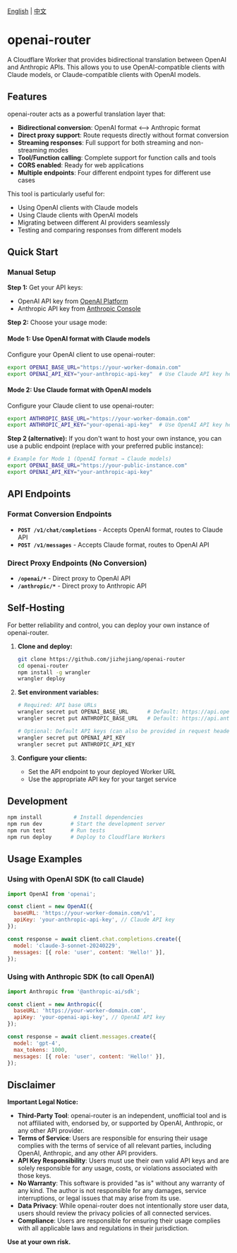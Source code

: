 [English](./README.md) | [中文](./README.zh-CN.md)

# openai-router

A Cloudflare Worker that provides bidirectional translation between OpenAI and Anthropic APIs. This allows you to use OpenAI-compatible clients with Claude models, or Claude-compatible clients with OpenAI models.

## Features

openai-router acts as a powerful translation layer that:
- **Bidirectional conversion**: OpenAI format ⟷ Anthropic format
- **Direct proxy support**: Route requests directly without format conversion
- **Streaming responses**: Full support for both streaming and non-streaming modes
- **Tool/Function calling**: Complete support for function calls and tools
- **CORS enabled**: Ready for web applications
- **Multiple endpoints**: Four different endpoint types for different use cases

This tool is particularly useful for:
- Using OpenAI clients with Claude models
- Using Claude clients with OpenAI models  
- Migrating between different AI providers seamlessly
- Testing and comparing responses from different models

## Quick Start

### Manual Setup

**Step 1:** Get your API keys:
- OpenAI API key from [OpenAI Platform](https://platform.openai.com/api-keys)
- Anthropic API key from [Anthropic Console](https://console.anthropic.com/)

**Step 2:** Choose your usage mode:

#### Mode 1: Use OpenAI format with Claude models
Configure your OpenAI client to use openai-router:

```bash
export OPENAI_BASE_URL="https://your-worker-domain.com"
export OPENAI_API_KEY="your-anthropic-api-key"  # Use Claude API key here
```

#### Mode 2: Use Claude format with OpenAI models  
Configure your Claude client to use openai-router:

```bash
export ANTHROPIC_BASE_URL="https://your-worker-domain.com"
export ANTHROPIC_API_KEY="your-openai-api-key"  # Use OpenAI API key here
```

**Step 2 (alternative):** If you don't want to host your own instance, you can use a public endpoint (replace with your preferred public instance):

```bash
# Example for Mode 1 (OpenAI format → Claude models)
export OPENAI_BASE_URL="https://your-public-instance.com"
export OPENAI_API_KEY="your-anthropic-api-key"
```

## API Endpoints

### Format Conversion Endpoints
- **`POST /v1/chat/completions`** - Accepts OpenAI format, routes to Claude API
- **`POST /v1/messages`** - Accepts Claude format, routes to OpenAI API

### Direct Proxy Endpoints (No Conversion)
- **`/openai/*`** - Direct proxy to OpenAI API
- **`/anthropic/*`** - Direct proxy to Anthropic API

## Self-Hosting

For better reliability and control, you can deploy your own instance of openai-router.

1. **Clone and deploy:**
   ```bash
   git clone https://github.com/jizhejiang/openai-router
   cd openai-router
   npm install -g wrangler
   wrangler deploy
   ```

2. **Set environment variables:**
   
   ```bash
   # Required: API base URLs
   wrangler secret put OPENAI_BASE_URL      # Default: https://api.openai.com/v1
   wrangler secret put ANTHROPIC_BASE_URL   # Default: https://api.anthropic.com/v1
   
   # Optional: Default API keys (can also be provided in request headers)
   wrangler secret put OPENAI_API_KEY
   wrangler secret put ANTHROPIC_API_KEY
   ```
   
3. **Configure your clients:**
   - Set the API endpoint to your deployed Worker URL
   - Use the appropriate API key for your target service

## Development

```bash
npm install          # Install dependencies
npm run dev         # Start the development server
npm run test        # Run tests
npm run deploy      # Deploy to Cloudflare Workers
```

## Usage Examples

### Using with OpenAI SDK (to call Claude)
```javascript
import OpenAI from 'openai';

const client = new OpenAI({
  baseURL: 'https://your-worker-domain.com/v1',
  apiKey: 'your-anthropic-api-key', // Claude API key
});

const response = await client.chat.completions.create({
  model: 'claude-3-sonnet-20240229',
  messages: [{ role: 'user', content: 'Hello!' }],
});
```

### Using with Anthropic SDK (to call OpenAI)
```javascript
import Anthropic from '@anthropic-ai/sdk';

const client = new Anthropic({
  baseURL: 'https://your-worker-domain.com',
  apiKey: 'your-openai-api-key', // OpenAI API key
});

const response = await client.messages.create({
  model: 'gpt-4',
  max_tokens: 1000,
  messages: [{ role: 'user', content: 'Hello!' }],
});
```

## Disclaimer

**Important Legal Notice:**

- **Third-Party Tool**: openai-router is an independent, unofficial tool and is not affiliated with, endorsed by, or supported by OpenAI, Anthropic, or any other API provider.
- **Terms of Service**: Users are responsible for ensuring their usage complies with the terms of service of all relevant parties, including OpenAI, Anthropic, and any other API providers.
- **API Key Responsibility**: Users must use their own valid API keys and are solely responsible for any usage, costs, or violations associated with those keys.
- **No Warranty**: This software is provided "as is" without any warranty of any kind. The author is not responsible for any damages, service interruptions, or legal issues that may arise from its use.
- **Data Privacy**: While openai-router does not intentionally store user data, users should review the privacy policies of all connected services.
- **Compliance**: Users are responsible for ensuring their usage complies with all applicable laws and regulations in their jurisdiction.

**Use at your own risk.**

